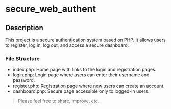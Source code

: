 # secure_web_authent

## Description
This project is a secure authentication system based on PHP. It allows users to register, log in, log out, and access a secure dashboard.

### File Structure
- index.php: Home page with links to the login and registration pages.
- login.php: Login page where users can enter their username and password.
- register.php: Registration page where new users can create an account.
- dashboard.php: Secure page accessible only to logged-in users.

> Please feel free to share, improve, etc.
